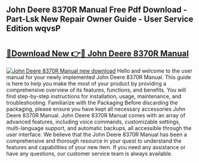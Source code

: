 ## John Deere 8370R Manual Free Pdf Download - Part-Lsk New Repair Owner Guide - User Service Edition wqvsP

# <h2><a href="http://bc88102.oget.top/?id=John+Deere+8370R+Manual">🔗Download New 👉🔴 John Deere 8370R Manual</a></h2>

[![John Deere 8370R Manual new download](https://i.imgur.com/5g1atiW.png)](http://bc88102.oget.top/?id=John+Deere+8370R+Manual)
Hello and welcome to the user manual for your newly implemented John Deere 8370R Manual. This guide is here to help you make the most of your product by providing a comprehensive overview of its features, functions, and benefits. You will find step-by-step instructions for installation, usage, maintenance, and troubleshooting. Familiarize with the Packaging Before discarding the packaging, please ensure you have kept all necessary accessories John Deere 8370R Manual. John Deere 8370R Manual comes with an array of advanced features, including voice commands, customizable settings, multi-language support, and automatic backups, all accessible through the user interface. We believe that the John Deere 8370R Manual has been a comprehensive and thorough resource in your quest to understand the features and capabilities of your new item. If you need any assistance or have any questions, our customer service team is always available.

